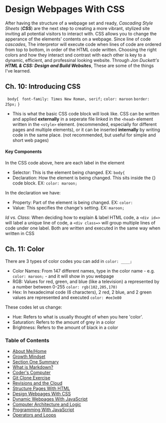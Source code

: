 # Design Webpages With CSS
After having the structure of a webpage set and ready, *Cascading Style Sheets* (***CSS***) are the next step to creating a more vibrant, stylized site inviting all potential visitors to interact with. CSS allows you to change the apperance of the elements' contents on a webpage. Since line of code *cascades*, The interpretor will execute code when lines of code are ordered from top to bottom, in order of the HTML code written. Choosing the right colors and how they interact snd contrast with each other is key to a dynamic, efficient, and professinal looking website. Through *Jon Duckett's* ***HTML & CSS: Design and Build Websites***, These are some of the things I've learned.

## Ch. 10: Introducing CSS
` body{`
   ` font-family: Times New Roman, serif;`
    `color: maroon`
    `border: 25px;`
`} `

+  This is what the basic CSS code block will look like. CSS can be written and applied **externally** in a seperate file linked in the `<head>` element written in the `<style>` element. (recommended, especially for different pages and multiple elements), or it can be inserted **internally** by writing code in the same place. (not recommended, but useful for simple and short web pages)
#### **Key Components**
In the CSS code above, here are each label in the element 
+ Selector: This is the element being changed. EX: `body{`
+ Declaration: How the element is being changed. This sits inside the {} code block. EX: `color: maroon;`

In the declaration we have:
+ Property: Part of the element is being changed. EX: `color:`
+ Value: This specifies the change's setting. EX: `maroon;`
    
 *Id vs. Class*: When deciding how to explain & label HTML code, a `<div id=>` will label a unique line of code, a 
 `<div class=>` will group multiple lines of code under one label. Both are written and executed in the same way when written in CSS

## Ch. 11: Color
There are 3 types of color codes you can add in `color: ____;` 
+ Color Names: From 147 different names, type in the color name - e.g. `color: maroon;` - and it will show in you webpage
+ RGB: Values for red, green, and blue (like a television) a represented by a number between 0-255  `color: rgb(102,205,170)`
+ Hex: In hexadecimal code (6 characters), 2 red, 2 blue, and 2 green values are represented and executed `color: #ee3e80`

These codes let us change:
+ Hue: Refers to what is usually thought of when you here 'color'. 
+ Saturation: Refers to the amount of grey in a color
+ Brightness: Refers to the amount of black in a color

### Table of Contents
- [About Me/Home](README.md)
- [Growth Mindset](/GROWTH_MINDSET.md)
- [Section One Summary](/SectionOne.md)
- [What is Markdown?](/LEARNING_MARKDOWN.md)
- [Coder's Computer](CODERS_COMPUTER.md)
- [Git Clone Exercise](GIT_CLONE.md)
- [Revisions and the Cloud](REVISIONS_AND_THE_CLOUD.md)
- [Structure Pages With HTML](STRUCTURE_PAGES_WITH_HTML.md)
- [Design Webpages With CSS](DESIGN_WEBPAGES_WITH_CSS.md)
- [Dynamic Webpages With JavaScript](DYNAMIC_WEBPAGES_WITH_JAVASCRIPT.md)
- [Computer Architecture and Logic](COMPUTER_ARCHITECTURE_AND_LOGIC.md)
- [Programming With JavaScript](PROGRAMMING_WITH_JAVASCRIPT.md)
- [Operators and Loops](OPERATORS_AND_LOOPS.md)